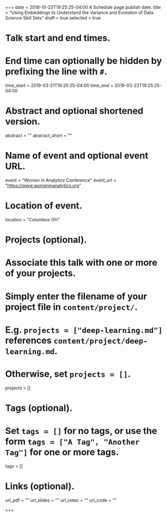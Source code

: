 +++
date = 2018-10-23T19:25:25-04:00  # Schedule page publish date.
title = "Using Embeddings to Understand the Variance and Evolution of Data Science Skill Sets"
draft = true
selected = true

# Talk start and end times.
#   End time can optionally be hidden by prefixing the line with `#`.
time_start = 2019-03-21T19:25:25-04:00
time_end = 2019-03-22T19:25:25-04:00

# Abstract and optional shortened version.
abstract = ""
abstract_short = ""

# Name of event and optional event URL.
event = "Women in Analytics Conference"
event_url = "https://www.womeninanalytics.org"

# Location of event.
location = "Columbus OH"

# Projects (optional).
#   Associate this talk with one or more of your projects.
#   Simply enter the filename of your project file in `content/project/`.
#   E.g. `projects = ["deep-learning.md"]` references `content/project/deep-learning.md`.
#   Otherwise, set `projects = []`.
projects = []

# Tags (optional).
#   Set `tags = []` for no tags, or use the form `tags = ["A Tag", "Another Tag"]` for one or more tags.
tags = []

# Links (optional).
url_pdf = ""
url_slides = ""
url_video = ""
url_code = ""



+++
